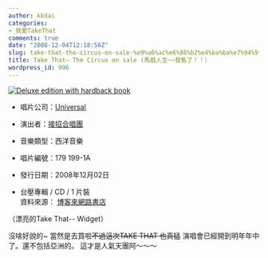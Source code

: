 ```yaml
---
author: kkdai
categories:
- 我愛TakeThat
comments: true
date: "2008-12-04T12:18:56Z"
slug: take-that-the-circus-on-sale-%e9%a6%ac%e6%88%b2%e4%ba%ba%e7%94%9f%e7%99%bc%e5%94%ae%e4%ba%86%ef%bc%81%ef%bc%81%ef%bc%89
title: Take That– The Circus on sale (馬戲人生~~發售了！！）
wordpress_id: 996
---
```


[![Deluxe edition with hardback book](http://upload.wikimedia.org/wikipedia/en/thumb/3/35/Take_that_the_circus_deluxe.jpg/200px-Take_that_the_circus_deluxe.jpg)](http://en.wikipedia.org/wiki/Image:Take_that_the_circus_deluxe.jpg)

 

  
  * 唱片公司：[Universal](http://www.books.com.tw/exep/prod/av/av_brand.php?cat=002&type=main&source=brand&pubid=univl)
   
  * 演出者：[接招合唱團](http://www.books.com.tw/exep/prod/av/av_persona_inside.php?cat=002&type=po&source=persona&p_no=0000009532)
   
  * 音樂類型：西洋音樂
   
  * 唱片編號：179 199-1A
   
  * 發行日期：2008年12月02日
   
  * 台壓專輯 / CD / 1 片裝       
資料來源： [博客來網路書店](http://www.books.com.tw/exep/cdfile.php?item=0020129405)
 

  

（漂亮的Take That-- Widget）

 

 

沒啥好說的~ 當然是去買啦~~不過這次TAKE THAT 也真猛~~ 演唱會已經開到明年年中了。還不包括亞洲的。 這才是人氣天團阿～～～
